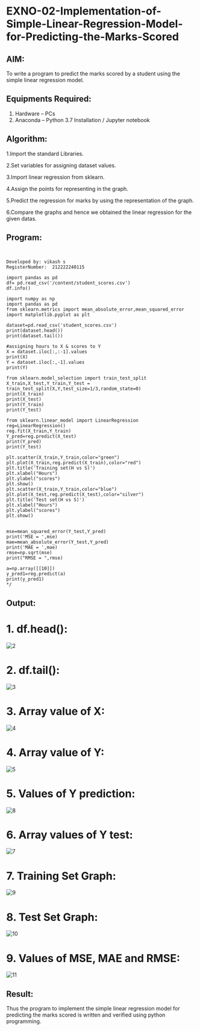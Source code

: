 # EXNO-02-Implementation-of-Simple-Linear-Regression-Model-for-Predicting-the-Marks-Scored

## AIM:
To write a program to predict the marks scored by a student using the simple linear regression model.

## Equipments Required:
1. Hardware – PCs
2. Anaconda – Python 3.7 Installation / Jupyter notebook

## Algorithm:

1.Import the standard Libraries.

2.Set variables for assigning dataset values.

3.Import linear regression from sklearn.

4.Assign the points for representing in the graph.

5.Predict the regression for marks by using the representation of the graph.

6.Compare the graphs and hence we obtained the linear regression for the given datas.

## Program:
```


Developed by: vikash s
RegisterNumber:  212222240115

import pandas as pd
df= pd.read_csv('/content/student_scores.csv')
df.info()

import numpy as np
import pandas as pd
from sklearn.metrics import mean_absolute_error,mean_squared_error
import matplotlib.pyplot as plt

dataset=pd.read_csv('student_scores.csv')
print(dataset.head())
print(dataset.tail())

#assigning hours to X & scores to Y
X = dataset.iloc[:,:-1].values
print(X)
Y = dataset.iloc[:,-1].values
print(Y)

from sklearn.model_selection import train_test_split
X_train,X_test,Y_train,Y_test = train_test_split(X,Y,test_size=1/3,random_state=0)
print(X_train)
print(X_test)
print(Y_train)
print(Y_test)

from sklearn.linear_model import LinearRegression
reg=LinearRegression()
reg.fit(X_train,Y_train)
Y_pred=reg.predict(X_test)
print(Y_pred)
print(Y_test)

plt.scatter(X_train,Y_train,color="green")
plt.plot(X_train,reg.predict(X_train),color="red")
plt.title('Training set(H vs S)')
plt.xlabel("Hours")
plt.ylabel("scores")
plt.show()
plt.scatter(X_train,Y_train,color="blue")
plt.plot(X_test,reg.predict(X_test),color="silver")
plt.title('Test set(H vs S)')
plt.xlabel("Hours")
plt.ylabel("scores")
plt.show()


mse=mean_squared_error(Y_test,Y_pred)
print('MSE = ',mse)
mae=mean_absolute_error(Y_test,Y_pred)
print('MAE = ',mae)
rmse=np.sqrt(mse)
print("RMSE = ",rmse)

a=np.array([[10]])
y_pred1=reg.predict(a)
print(y_pred1)
*/
```

## Output:

# 1. df.head():

![2](https://github.com/Pavithraramasaamy/Implementation-of-Simple-Linear-Regression-Model-for-Predicting-the-Marks-Scored/assets/118596964/2b3a6c3f-8902-468f-bceb-97bad95c3d21)

# 2. df.tail():

![3](https://github.com/Pavithraramasaamy/Implementation-of-Simple-Linear-Regression-Model-for-Predicting-the-Marks-Scored/assets/118596964/b608e811-9e93-41bc-9bd6-b9dd2a6567c5)

# 3. Array value of X:

![4](https://github.com/Pavithraramasaamy/Implementation-of-Simple-Linear-Regression-Model-for-Predicting-the-Marks-Scored/assets/118596964/557615a3-e691-4b85-9026-539b11beafa2)

# 4. Array value of Y:


![5](https://github.com/Pavithraramasaamy/Implementation-of-Simple-Linear-Regression-Model-for-Predicting-the-Marks-Scored/assets/118596964/78b71082-f716-4bb4-aab7-df5ab0a8081e)

# 5. Values of Y prediction:

![8](https://github.com/Pavithraramasaamy/Implementation-of-Simple-Linear-Regression-Model-for-Predicting-the-Marks-Scored/assets/118596964/ea47338b-f958-4898-8fec-55128763d114)


# 6. Array values of Y test:

![7](https://github.com/Pavithraramasaamy/Implementation-of-Simple-Linear-Regression-Model-for-Predicting-the-Marks-Scored/assets/118596964/c46388d8-8024-441b-9277-9e752c33356d)


# 7. Training Set Graph:


![9](https://github.com/Pavithraramasaamy/Implementation-of-Simple-Linear-Regression-Model-for-Predicting-the-Marks-Scored/assets/118596964/cbbf58d6-11d3-4af2-bab4-4b20237cfba2)



# 8. Test Set Graph:

![10](https://github.com/Pavithraramasaamy/Implementation-of-Simple-Linear-Regression-Model-for-Predicting-the-Marks-Scored/assets/118596964/76f43df7-d040-49cd-8e66-068136ed5697)



# 9. Values of MSE, MAE and RMSE:


![11](https://github.com/Pavithraramasaamy/Implementation-of-Simple-Linear-Regression-Model-for-Predicting-the-Marks-Scored/assets/118596964/d98c36d0-4ef9-41a4-87fb-2c314803fe3a)



## Result:
Thus the program to implement the simple linear regression model for predicting the marks scored is written and verified using python programming.
